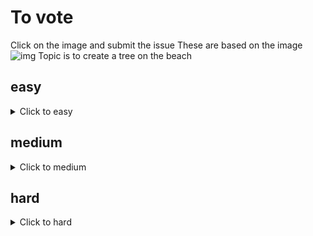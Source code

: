 # To vote
Click on the image and submit the issue
These are based on the image
![img]({imageLoc})
Topic is to create a tree on the beach

## easy
<details><summary>Click to easy</summary>

[![Vote for MatissesProjects](https://fileserver.matissetec.dev/output/similarImages/630649313860780043/7885129588/7885129588/png)](https://github.com/MatissesProjects/GenerateImage/issues/new?title=Vote%20for%20MatissesProjects%20easy&body=Good%20luck%20to%20MatissesProjects%20thank%20you%20for%20voting.%20One%20vote%20per%20difficulty)
</details>

## medium
<details><summary>Click to medium</summary>

</details>

## hard
<details><summary>Click to hard</summary>

</details>

